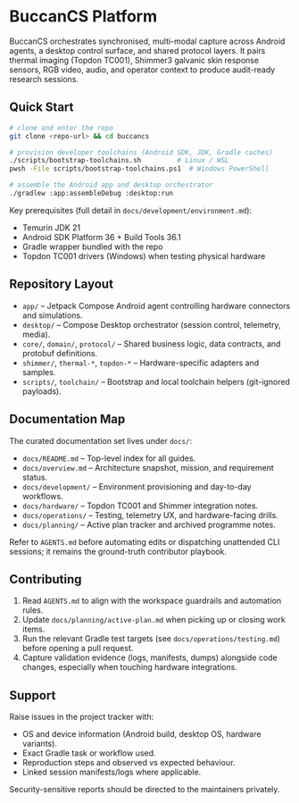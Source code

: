 # BuccanCS Platform

BuccanCS orchestrates synchronised, multi-modal capture across Android agents,
a desktop control surface, and shared protocol layers. It pairs thermal imaging
(Topdon TC001), Shimmer3 galvanic skin response sensors, RGB video, audio, and
operator context to produce audit-ready research sessions.

## Quick Start

```bash
# clone and enter the repo
git clone <repo-url> && cd buccancs

# provision developer toolchains (Android SDK, JDK, Gradle caches)
./scripts/bootstrap-toolchains.sh         # Linux / WSL
pwsh -File scripts/bootstrap-toolchains.ps1  # Windows PowerShell

# assemble the Android app and desktop orchestrator
./gradlew :app:assembleDebug :desktop:run
```

Key prerequisites (full detail in `docs/development/environment.md`):

- Temurin JDK 21
- Android SDK Platform 36 + Build Tools 36.1
- Gradle wrapper bundled with the repo
- Topdon TC001 drivers (Windows) when testing physical hardware

## Repository Layout

- `app/` – Jetpack Compose Android agent controlling hardware connectors and
  simulations.
- `desktop/` – Compose Desktop orchestrator (session control, telemetry, media).
- `core/`, `domain/`, `protocol/` – Shared business logic, data contracts, and
  protobuf definitions.
- `shimmer/`, `thermal-*`, `topdon-*` – Hardware-specific adapters and samples.
- `scripts/`, `toolchain/` – Bootstrap and local toolchain helpers (git-ignored
  payloads).

## Documentation Map

The curated documentation set lives under `docs/`:

- `docs/README.md` – Top-level index for all guides.
- `docs/overview.md` – Architecture snapshot, mission, and requirement status.
- `docs/development/` – Environment provisioning and day-to-day workflows.
- `docs/hardware/` – Topdon TC001 and Shimmer integration notes.
- `docs/operations/` – Testing, telemetry UX, and hardware-facing drills.
- `docs/planning/` – Active plan tracker and archived programme notes.

Refer to `AGENTS.md` before automating edits or dispatching unattended CLI
sessions; it remains the ground-truth contributor playbook.

## Contributing

1. Read `AGENTS.md` to align with the workspace guardrails and automation rules.
2. Update `docs/planning/active-plan.md` when picking up or closing work items.
3. Run the relevant Gradle test targets (see `docs/operations/testing.md`)
   before opening a pull request.
4. Capture validation evidence (logs, manifests, dumps) alongside code changes,
   especially when touching hardware integrations.

## Support

Raise issues in the project tracker with:

- OS and device information (Android build, desktop OS, hardware variants).
- Exact Gradle task or workflow used.
- Reproduction steps and observed vs expected behaviour.
- Linked session manifests/logs where applicable.

Security-sensitive reports should be directed to the maintainers privately.
